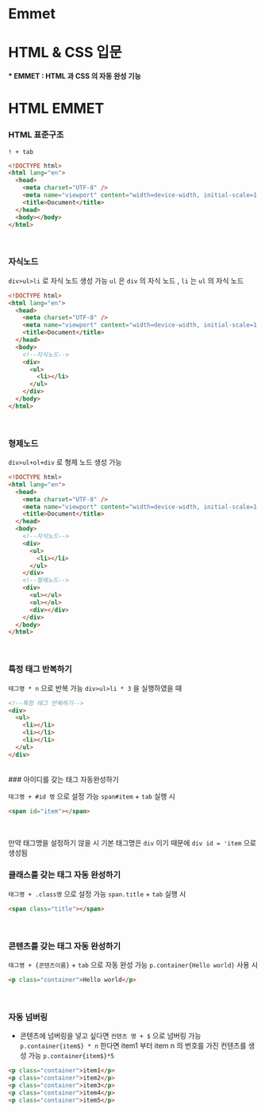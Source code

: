 # Emmet

# HTML & CSS 입문

**\* EMMET : HTML 과 CSS 의 자동 완성 기능**

# HTML EMMET

### HTML 표준구조

`! + tab`

```html
<!DOCTYPE html>
<html lang="en">
  <head>
    <meta charset="UTF-8" />
    <meta name="viewport" content="width=device-width, initial-scale=1.0" />
    <title>Document</title>
  </head>
  <body></body>
</html>
```

<br>

### 자식노드

`div>ul>li` 로 자식 노드 생성 가능
`ul` 은 `div` 의 자식 노드 , `li` 는 `ul` 의 자식 노드

```html
<!DOCTYPE html>
<html lang="en">
  <head>
    <meta charset="UTF-8" />
    <meta name="viewport" content="width=device-width, initial-scale=1.0" />
    <title>Document</title>
  </head>
  <body>
    <!--자식노드-->
    <div>
      <ul>
        <li></li>
      </ul>
    </div>
  </body>
</html>
```

<br>

### 형제노드

`div>ul+ol+div` 로 형제 노드 생성 가능
<br>

```html
<!DOCTYPE html>
<html lang="en">
  <head>
    <meta charset="UTF-8" />
    <meta name="viewport" content="width=device-width, initial-scale=1.0" />
    <title>Document</title>
  </head>
  <body>
    <!--자식노드-->
    <div>
      <ul>
        <li></li>
      </ul>
    </div>
    <!--형제노드-->
    <div>
      <ul></ul>
      <ol></ol>
      <div></div>
    </div>
  </body>
</html>
```

<br>

### 특정 태그 반복하기

`태그명 * n` 으로 반복 가능
`div>ul>li * 3` 을 실행하였을 때

```html
<!--특정 태그 반복하기-->
<div>
  <ul>
    <li></li>
    <li></li>
    <li></li>
  </ul>
</div>
```

<br>
  ### 아이디를 갖는 태그 자동완성하기

`태그명 + #id 명` 으로 설정 가능
`span#item` + `tab` 실행 시

```html
<span id="item"></span>
```

<br>

만약 태그명을 설정하기 않을 시 기본 태그명은 `div` 이기 때문에 `div id = 'item` 으로 생성됨

### 클래스를 갖는 태그 자동 완성하기

`태그명 + .class명` 으로 설정 가능
`span.title` + `tab` 실행 시

```html
<span class="title"></span>
```

<br>

### 콘텐츠를 갖는 태그 자동 완성하기

`태그명 + {콘텐츠이름}` + `tab` 으로 자동 완성 가능
`p.container{Hello world}` 사용 시

```html
<p class="container">Hello world</p>
```

<br>

### 자동 넘버링

- 콘텐츠에 넘버링을 넣고 싶다면 `컨텐츠 명 + $` 으로 넘버링 가능
  `p.container{item$} * n` 한다면 item1 부터 item n 의 번호를 가진 컨텐츠를 생성 가능
  `p.container{item$}*5`

```html
<p class="container">item1</p>
<p class="container">item2</p>
<p class="container">item3</p>
<p class="container">item4</p>
<p class="container">item5</p>
```
